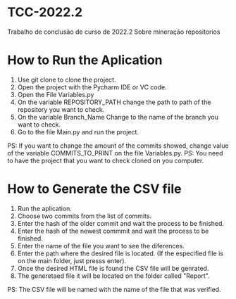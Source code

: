 # TCC-2022.2
Trabalho de conclusão de curso de 2022.2 Sobre mineração repositorios

# How to Run the Aplication
1. Use git clone to clone the project.
2. Open the project with the Pycharm IDE or VC code.
3. Open the File Variables.py
4. On the variable REPOSITORY_PATH change the path to path of the repository you want to check.
5. On the variable Branch_Name Change to the name of the branch you want to check.
6. Go to the file Main.py and run the project.

PS: If you want to change the amount of the commits showed, change value of the variable COMMITS_TO_PRINT on the file Variables.py.
PS: You need to have the project that you want to check cloned on you computer.

# How to Generate the CSV file
1. Run the aplication.
2. Choose two commits from the list of commits.
3. Enter the hash of the older commit and wait the process to be finished.
4. Enter the hash of the newest commmit and wait the process to be finished.
5. Enter the name of the file you want to see the diferences.
6. Enter the path where the desired file is located. (If the especified file is on the main folder, just presss enter).
7. Once the desired HTML file is found the CSV file will be genrated.
8. The generetaed file it will be located on the folder called "Report".

PS: The CSV file will be named with the name of the file that was verified.
